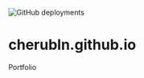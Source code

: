 ![GitHub deployments](https://img.shields.io/github/deployments/Cherubln/cherubln.github.io/github-pages?logo=Github&label=deployment&link=https%3A%2F%2Fcherubln.github.io)


# cherubln.github.io
Portfolio
